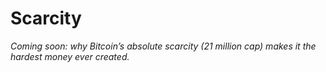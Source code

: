 # Scarcity

_Coming soon: why Bitcoin’s absolute scarcity (21 million cap) makes it the hardest money ever created._
